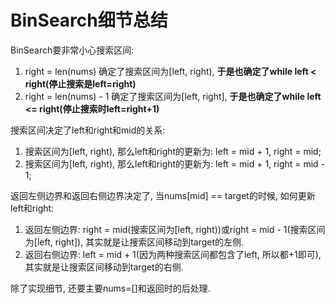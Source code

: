 # BinSearch细节总结

BinSearch要非常小心搜索区间:
1. right = len(nums) 确定了搜索区间为[left, right), **于是也确定了while left < right(停止搜索是left=right)**
2. right = len(nums) - 1 确定了搜索区间为[left, right], **于是也确定了while left <= right(停止搜索时left=right+1)**


搜索区间决定了left和right和mid的关系:
1. 搜索区间为[left, right), 那么left和right的更新为: left = mid + 1, right = mid;
2. 搜索区间为[left, right), 那么left和right的更新为: left = mid + 1, right = mid - 1;


返回左侧边界和返回右侧边界决定了, 当nums[mid] == target的时候, 如何更新left和right:
1. 返回左侧边界: right = mid(搜索区间为[left, right))或right = mid - 1(搜索区间为[left, right]), 其实就是让搜索区间移动到target的左侧.
2. 返回右侧边界: left = mid + 1(因为两种搜索区间都包含了left, 所以都+1即可), 其实就是让搜索区间移动到target的右侧.

除了实现细节, 还要主要nums=[]和返回时的后处理.
